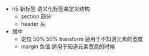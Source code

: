 - h5 新标签 语义化标签来定义结构
    - section 部分
    - header 头 
- 居中
    - 定位 50% 50%
       transform 适用于不知道元素的宽度
    - margin 负值 适用于知道元素宽高的时候